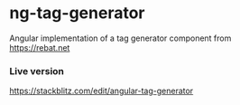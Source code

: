 # ng-tag-generator
Angular implementation of a tag generator component from https://rebat.net

### Live version
https://stackblitz.com/edit/angular-tag-generator
